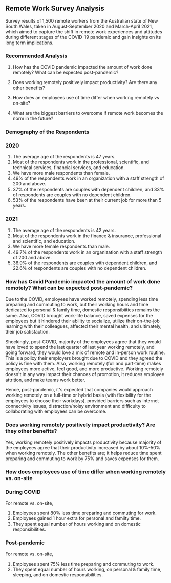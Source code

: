 ## Remote Work Survey Analysis

Survey results of 1,500 remote workers from the Australian state of New South Wales, taken in August-September 2020 and March-April 2021, which aimed to capture the shift in remote work experiences and attitudes during different stages of the COVID-19 pandemic and gain insights on its long term implications.

### Recommended Analysis

1) How has the COVID pandemic impacted the amount of work done remotely? What can be expected post-pandemic?

2) Does working remotely positively impact productivity? Are there any other benefits?

3) How does an employees use of time differ when working remotely vs on-site?

4) What are the biggest barriers to overcome if remote work becomes the norm in the future?

### Demography of the Respondents

### 2020

1) The average age of the respondents is 47 years.
2) Most of the respondents work in the professional, scientific, and technical services, financial services, and education.
3) We have more male respondents than female.
4) 49% of the respondents work in an organization with a staff strength of 200 and above.
5) 37% of the respondents are couples with dependent children, and 33% of respondents are couples with no dependent children.
6) 53% of the respondents have been at their current job for more than 5 years.

### 2021

1) The average age of the respondents is 42 years.
2) Most of the respondents work in the finance & insurance, professional and scientific, and education.
3) We have more female respondents than male.
4) 49.7% of the respondents work in an organization with a staff strength of 200 and above.
5) 36.9% of the respondents are couples with dependent children, and 22.6% of respondents are couples with no dependent children.


### How has Covid Pandemic impacted the amount of work done remotely? What can be expected post-pandemic?

Due to the COVID, employees have worked remotely, spending less time preparing and commuting to work, but their working hours and time dedicated to personal & family time, domestic responsibiities remains the same. Also, COVID brought work-life balance, saved expenses for the employees but it hindered their ability to socialize, utilize their on-the-job learning with their colleagues, affected their mental health, and ultimately, their job satisfaction.

Shockingly, post-COVID, majority of the employees agree that they would have loved to spend the last quarter of last year working remotely, and going forward, they would love a mix of remote and in-person work routine. This is a policy their employers brought due to COVID and they agreed the policy is fine with them. Also, working remotely (full and part-time) makes employees more active, feel good, and more productive. Working remotely doesn't in any way impact their chances of promotion, it reduces employee attrition, and make teams work better.

Hence, post-pandemic, it's expected that companies would approach working remotely on a full-time or hybrid basis (with flexibility for the employees to choose their workdays), provided barriers such as internet connectivity issues, distraction/noisy environment and difficulty to collaborating with employees can be overcome.


### Does working remotely positively impact productivity? Are they other benefits?

Yes, working remotely positively impacts productivity because majority of the employees agree that their productivity increased by about 10%-50% when working remotely. The other benefits are; it helps reduce time spent preparing and commuting to work by 75% and saves expenses for them.

### How does employees use of time differ when working remotely vs. on-site

### During COVID

For remote vs. on-site,

1) Employees spent 80% less time preparing and commuting for work.
2) Employees gained 1 hour extra for personal and familty time.
3) They spent equal number of hours working and on domestic responsibilities.

### Post-pandemic

For remote vs. on-site,

1) Employees spent 75% less time preparing and commuting to work.
2) They spent equal number of hours working, on personal & family time, sleeping, and on domestic responsibilities.
